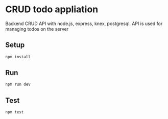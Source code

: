 # CRUD todo appliation

Backend CRUD API with node.js, express, knex, postgresql. API is used for managing todos on the server

## Setup

```sh
npm install
```

## Run

```sh
npm run dev
```

## Test

```sh
npm test
```
